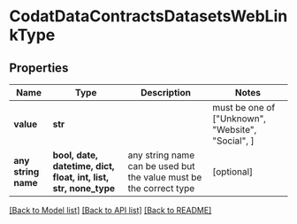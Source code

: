 # CodatDataContractsDatasetsWebLinkType


## Properties
Name | Type | Description | Notes
------------ | ------------- | ------------- | -------------
**value** | **str** |  |  must be one of ["Unknown", "Website", "Social", ]
**any string name** | **bool, date, datetime, dict, float, int, list, str, none_type** | any string name can be used but the value must be the correct type | [optional]

[[Back to Model list]](../README.md#documentation-for-models) [[Back to API list]](../README.md#documentation-for-api-endpoints) [[Back to README]](../README.md)


